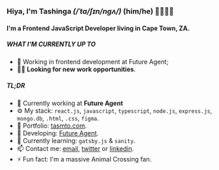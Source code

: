 
### Hiya, I'm Tashinga *(/ˈta/ʃɪn/nɡʌ/)* (him/he) 👨🏿‍🦲😊

#### I'm a Frontend JavaScript Developer living in Cape Town, ZA.

##### WHAT I'M CURRENTLY UP TO

- 👾 Working in frontend development at Future Agent;
-  🐱‍💻 **Looking for new work opportunities**.

##### TL;DR

- 🏢 Currently working at **Future Agent**
- ⚙️ My stack: `react.js`, `javascript`, `typescript`, `node.js`, `express.js`,  `mongo.db`, `.html`, `.css`, `figma`.
- 💼 Portfolio: [tasmto.com](https://tasmto.netlify.app/).
- 💅 Developing: [Future Agent](https://www.futureagent.co.za).
- 🌱 Currently learning: `gatsby.js` & `sanity`.
- 📫 Contact me: [email](mailto:mtokotashinga@gmail.com?subject=Hey%20Tashinga%2C%20I%20found%20your%20email%20on%20your%20GitHub...&body=Hey%20Tashinga%2C%0A%0A...), [twitter](https://twitter.com/tasmto) or [linkedin](https://www.linkedin.com/in/tasmto/).
- ⚡️ Fun fact: I'm a massive Animal Crossing fan.
